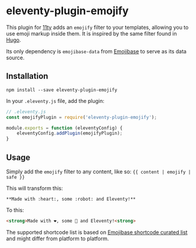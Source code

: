 # eleventy-plugin-emojify

This plugin for [11ty](https://11ty.dev) adds an `emojify` filter to your templates, allowing you to use emoji markup inside them. It is inspired by the same filter found in [Hugo](https://gohugo.io).

Its only dependency is `emojibase-data` from [Emojibase](https://emojibase.dev/) to serve as its data source.

## Installation

`npm install --save eleventy-plugin-emojify`

In your `.eleventy.js` file, add the plugin:

```js
// .eleventy.js
const emojifyPlugin = require('eleventy-plugin-emojify');

module.exports = function (eleventyConfig) {
    eleventyConfig.addPlugin(emojifyPlugin);
}
```

## Usage

Simply add the `emojify` filter to any content, like so: `{{ content | emojify | safe }}`

This will transform this:

```
**Made with :heart:, some :robot: and Eleventy!**
```

To this:

```html
<strong>Made with ❤️, some 🤖 and Eleventy!<strong>
```

The supported shortcode list is based on [Emojibase shortcode curated list](https://emojibase.dev/docs/shortcodes#emojibase) and might differ from platform to platform.
